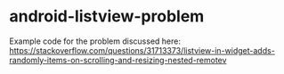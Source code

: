 # android-listview-problem

Example code for the problem discussed here: https://stackoverflow.com/questions/31713373/listview-in-widget-adds-randomly-items-on-scrolling-and-resizing-nested-remotev
